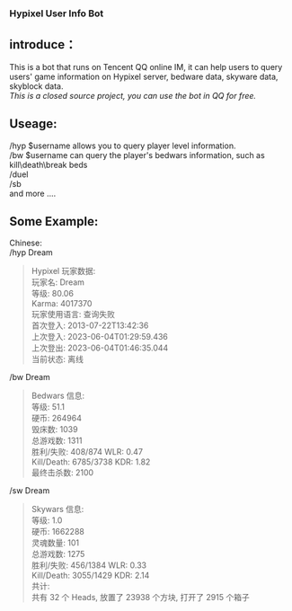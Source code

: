 ### Hypixel User Info Bot
## introduce：
This is a bot that runs on Tencent QQ online IM, it can help users to query users' game information on Hypixel server, bedware data, skyware data, skyblock data.  
*This is a closed source project, you can use the bot in QQ for free.*
## Useage:
/hyp $username allows you to query player level information.  
/bw $username can query the player's bedwars information, such as kill\death\break beds  
/duel  
/sb  
and more ....  
## Some Example:
Chinese:  
/hyp Dream  
> Hypixel 玩家数据:  
玩家名: Dream  
等级: 80.06  
Karma: 4017370  
玩家使用语言: 查询失败  
首次登入: 2013-07-22T13:42:36  
上次登入: 2023-06-04T01:29:59.436  
上次登出: 2023-06-04T01:46:35.044  
当前状态: 离线  

/bw Dream  
> Bedwars 信息:  
等级: 51.1  
硬币: 264964  
毁床数: 1039  
总游戏数: 1311  
胜利/失败: 408/874 WLR: 0.47  
Kill/Death: 6785/3738 KDR: 1.82  
最终击杀数: 2100  

/sw Dream  
>Skywars 信息:  
等级: 1.0  
硬币: 1662288  
灵魂数量: 101  
总游戏数: 1275  
胜利/失败: 456/1384 WLR: 0.33  
Kill/Death: 3055/1429 KDR: 2.14  
共计:  
共有 32 个 Heads, 放置了 23938 个方块, 打开了 2915 个箱子  
